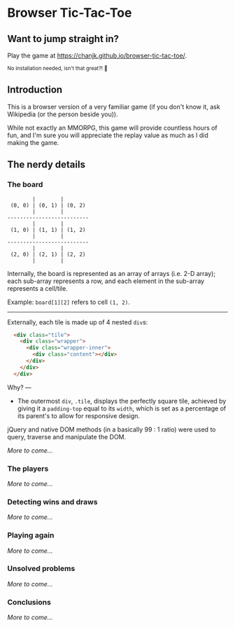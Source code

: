 # Browser Tic-Tac-Toe
## Want to jump straight in?
Play the game at https://chanjk.github.io/browser-tic-tac-toe/.

<sup>No installation needed, isn't that great?! :metal:</sup>

## Introduction
This is a browser version of a very familiar game (if you don't know it, ask Wikipedia (or the person beside you)).

While not exactly an MMORPG, this game will provide countless hours of fun, and I'm sure you will appreciate the replay value as much as I did making the game.

## The nerdy details
### The board
```
        |        |
 (0, 0) | (0, 1) | (0, 2)
        |        |
--------------------------
        |        |
 (1, 0) | (1, 1) | (1, 2)
        |        |
--------------------------
        |        |
 (2, 0) | (2, 1) | (2, 2)
        |        |
```
Internally, the board is represented as an array of arrays (i.e. 2-D array); each sub-array represents a row, and each element in the sub-array represents a cell/tile.

Example: `board[1][2]` refers to cell `(1, 2)`.
***
Externally, each tile is made up of 4 nested `div`s:
```html
  <div class="tile">
    <div class="wrapper">
      <div class="wrapper-inner">
        <div class="content"></div>
      </div>
    </div>
  </div>
```
Why? &mdash;
* The outermost `div`, `.tile`, displays the perfectly square tile, achieved by giving it a `padding-top` equal to its `width`, which is set as a percentage of its parent's to allow for responsive design.

jQuery and native DOM methods (in a basically 99 : 1 ratio) were used to query, traverse and manipulate the DOM.

_More to come..._

### The players
_More to come..._

### Detecting wins and draws
_More to come..._

### Playing again
_More to come..._

### Unsolved problems
_More to come..._

### Conclusions
_More to come..._
